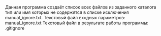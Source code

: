 Данная программа создаёт список всех файлов из заданного каталога тип или имя которых не содержятся в списке исключения manual_ignore.txt.
Текстовый файл входных параметров: manual_ignore.txt
Текстовый файл в результате работы программы: .gitignore
